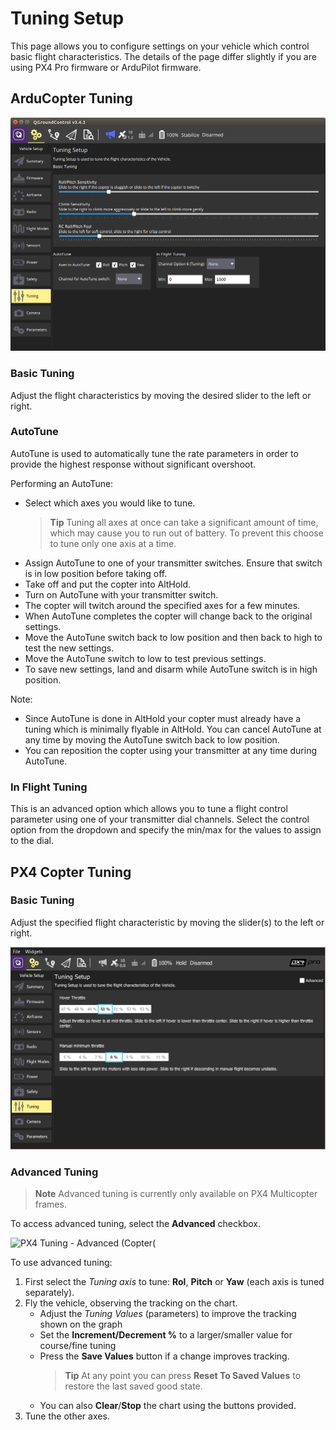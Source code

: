 # Tuning Setup

This page allows you to configure settings on your vehicle which control basic flight characteristics. The details of the page differ slightly if you are using PX4 Pro firmware or ArduPilot firmware.

## ArduCopter Tuning

![ArduCopter Tuning Page](../../assets/setup/tuning/arducopter.png)

### Basic Tuning

Adjust the flight characteristics by moving the desired slider to the left or right.

### AutoTune

AutoTune is used to automatically tune the rate parameters in order to provide the highest response without significant overshoot.

Performing an AutoTune:

* Select which axes you would like to tune. 
  > **Tip** Tuning all axes at once can take a significant amount of time, which may cause you to run out of battery. 
    To prevent this choose to tune only one axis at a time. 
* Assign AutoTune to one of your transmitter switches.
  Ensure that switch is in low position before taking off.
* Take off and put the copter into AltHold.
* Turn on AutoTune with your transmitter switch.
* The copter will twitch around the specified axes for a few minutes.
* When AutoTune completes the copter will change back to the original settings.
* Move the AutoTune switch back to low position and then back to high to test the new settings.
* Move the AutoTune switch to low to test previous settings.
* To save new settings, land and disarm while AutoTune switch is in high position.

Note:

* Since AutoTune is done in AltHold your copter must already have a tuning which is minimally flyable in AltHold.
  You can cancel AutoTune at any time by moving the AutoTune switch back to low position.
* You can reposition the copter using your transmitter at any time during AutoTune.

### In Flight Tuning

This is an advanced option which allows you to tune a flight control parameter using one of your transmitter dial channels. 
Select the control option from the dropdown and specify the min/max for the values to assign to the dial.


## PX4 Copter Tuning

### Basic Tuning

Adjust the specified flight characteristic by moving the slider(s) to the left or right.

![PX4 Tuning - Basic](../../assets/setup/tuning/px4_copter_basic.jpg)

### Advanced Tuning

> **Note** Advanced tuning is currently only available on PX4 Multicopter frames. <!-- Still only multirotors? -->

To access advanced tuning, select the **Advanced** checkbox.

![PX4 Tuning - Advanced (Copter(](https://user-images.githubusercontent.com/5876851/38179099-de0cb35a-35d3-11e8-8c27-a27049a2db2f.png)

To use advanced tuning:
1. First select the *Tuning axis* to tune: **Rol**, **Pitch** or **Yaw** (each axis is tuned separately).
1. Fly the vehicle, observing the tracking on the chart.
   - Adjust the *Tuning Values* (parameters) to improve the tracking shown on the graph
   - Set the **Increment/Decrement %** to a larger/smaller value for course/fine tuning
   - Press the **Save Values** button if a change improves tracking. 
     > **Tip** At any point you can press **Reset To Saved Values** to restore the last saved good state.
   - You can also **Clear**/**Stop** the chart using the buttons provided.
1. Tune the other axes.
